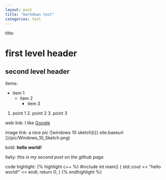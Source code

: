 ```yaml
---
layout: post
title: "markdown test"
categories: test
---
```


title:

first level header
========

second level header
--------

items:

* item 1
    * item 2
        * item 3

1. point 1
    2. point 2
        3. point 3

web link:
I like [Google](https://www.google.com "Google it!")

image link:
a nice pic ![windows 10 sketch]({{ site.baseurl }}/pic/Windows_10_Sketch.png)

bold:
**hello world!**

italiy:
_this is my second post on the github page._


code highlight:
{% highlight c++ %}
#include <iostream>
int main()
{
    std::cout << "hello world!" << endl;
    return 0;
}
{% endhighlight %}

